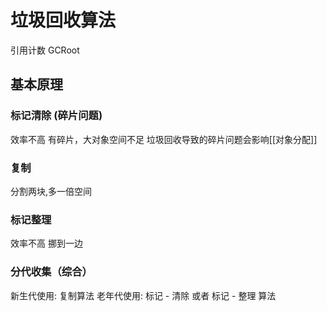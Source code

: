 # 垃圾回收算法
引用计数
GCRoot


## 基本原理
### 标记清除 (碎片问题)
效率不高
有碎片，大对象空间不足
垃圾回收导致的碎片问题会影响[[对象分配]]
### 复制
分割两块,多一倍空间
### 标记整理
效率不高
挪到一边
### 分代收集（综合）
新生代使用: 复制算法
老年代使用: 标记 - 清除 或者 标记 - 整理 算法
